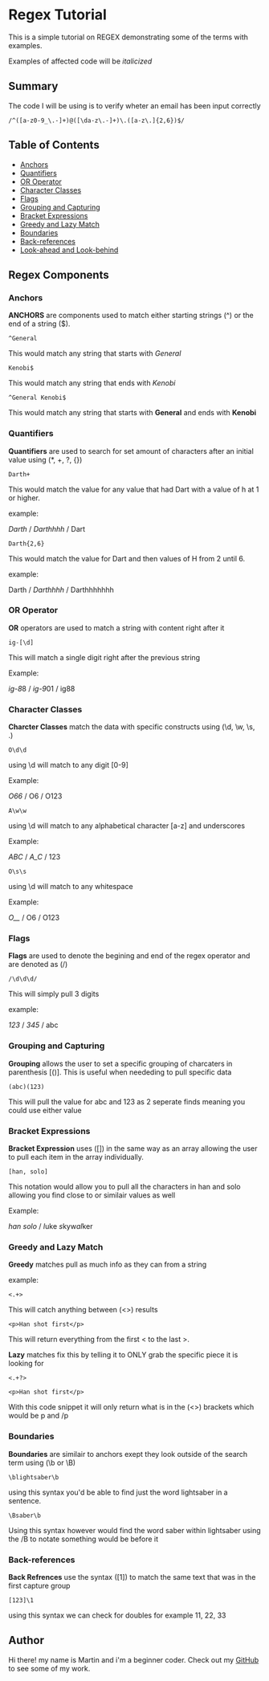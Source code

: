 # Regex Tutorial

This is a simple tutorial on REGEX demonstrating some of the terms with examples.

Examples of affected code will be *italicized*

## Summary

The code I will be using is to verify wheter an email has been input correctly

```
/^([a-z0-9_\.-]+)@([\da-z\.-]+)\.([a-z\.]{2,6})$/
```

## Table of Contents

- [Anchors](#anchors)
- [Quantifiers](#quantifiers)
- [OR Operator](#or-operator)
- [Character Classes](#character-classes)
- [Flags](#flags)
- [Grouping and Capturing](#grouping-and-capturing)
- [Bracket Expressions](#bracket-expressions)
- [Greedy and Lazy Match](#greedy-and-lazy-match)
- [Boundaries](#boundaries)
- [Back-references](#back-references)
- [Look-ahead and Look-behind](#look-ahead-and-look-behind)

## Regex Components

### Anchors

__ANCHORS__ are components used to match either starting strings (^) or the end of a string ($).

```
^General
```
This would match any string that starts with *General*  

```
Kenobi$
```
This would match any string that ends with *Kenobi* 

```
^General Kenobi$
```
This would match any string that starts with __General__ and ends with __Kenobi__

### Quantifiers

__Quantifiers__ are used to search for set amount of characters after an initial value using (*, +, ?, {})

```
Darth+
```
This would match the value for any value that had Dart with a value of h at 1 or higher.

example:

*Darth* / *Darthhhh* / Dart 


```
Darth{2,6}
```
This would match the value for Dart and then values of H from 2 until 6.

example:

Darth / *Darthhhh* / Darthhhhhhh

### OR Operator

__OR__ operators are used to match a string with content right after it

```
ig-[\d]
```
This will match a single digit right after the previous string

Example: 

*ig-8*8 / *ig-9*01 / ig88

### Character Classes

__Charcter Classes__ match the data with specific constructs using (\d, \w, \s, .)

```
O\d\d
```

using \d will match to any digit [0-9]

Example: 

*O66* / O6 / O123

```
A\w\w
```

using \d will match to any alphabetical character [a-z] and underscores

Example: 

*ABC* / *A_C* / 123

```
O\s\s
```

using \d will match to any whitespace

Example: 

*O__* / O6 / O123

### Flags

__Flags__ are used to denote the begining and end of the regex operator and are denoted as (/)

```
/\d\d\d/
```
This will simply pull 3 digits

example:

*123* / *345* / abc

### Grouping and Capturing

__Grouping__ allows the user to set a specific grouping of charcaters in parenthesis [()]. This is useful when neededing to pull specific data

```
(abc)(123)
```
This will pull the value for abc and 123 as 2 seperate finds meaning you could use either value

### Bracket Expressions

__Bracket Expression__ uses ([]) in the same way as an array allowing the user to pull each item in the array individually. 

```
[han, solo]
```
This notation would allow you to pull all the characters in han and solo allowing you find close to or similair values as well

Example:

*han solo* / *l*uke *s*kyw*al*ker

### Greedy and Lazy Match

__Greedy__ matches pull as much info as they can from a string

example:

```
<.+>
```
This will catch anything between (<>) results

```
<p>Han shot first</p>
```
This will return everything from the first < to the last >.

__Lazy__ matches fix this by telling it to ONLY grab the specific piece it is looking for

 ```
 <.+?>
 ```
 ```
 <p>Han shot first</p>
 ```
 With this code snippet it will only return what is in the (<>) brackets which would be p and /p
 
### Boundaries

__Boundaries__ are similair to anchors exept they look outside of the search term using (\b or \B)

```
\blightsaber\b
```
using this syntax you'd be able to find just the word lightsaber in a sentence.

```
\Bsaber\b
```

Using this syntax however would find the word saber within lightsaber using the /B to notate something would be before it

### Back-references

__Back Refrences__ use the syntax (\[1]) to match the same text that was in the first capture group

```
[123]\1
```
using this syntax we can check for doubles for example 11, 22, 33

## Author

Hi there! my name is Martin and i'm a beginner coder. Check out my [GitHub](https://github.com/Devnah4) to see some of my work.
